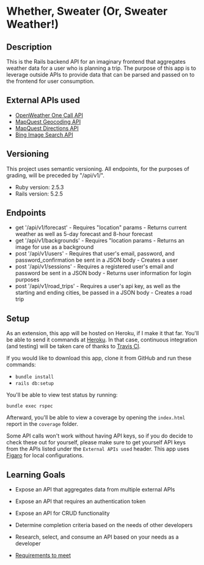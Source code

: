# Whether, Sweater (Or, Sweater Weather!)

## Description
This is the Rails backend API for an imaginary frontend that aggregates weather data for a user who is planning a trip. The purpose of this app is to leverage outside APIs to provide data that can be parsed and passed on to the frontend for user consumption.

## External APIs used
- [OpenWeather One Call API](https://openweathermap.org/api/one-call-api)
- [MapQuest Geocoding API](https://developer.mapquest.com/documentation/geocoding-api/)
- [MapQuest Directions API](https://developer.mapquest.com/documentation/directions-api/)
- [Bing Image Search API](https://docs.microsoft.com/en-us/bing/search-apis/bing-image-search/reference/endpoints)

## Versioning
This project uses semantic versioning. All endpoints, for the purposes of grading, will be preceded by "/api/v1/".

- Ruby version: 2.5.3
- Rails version: 5.2.5

## Endpoints
- get '/api/v1/forecast' - Requires "location" params - Returns current weather as well as 5-day forecast and 8-hour forecast
- get '/api/v1/backgrounds' - Requires "location params - Returns an image for use as a background
- post '/api/v1/users' - Requires that user's email, password, and password_confirmation be sent in a JSON body - Creates a user
- post '/api/v1/sessions' - Requires a registered user's email and password be sent in a JSON body - Returns user information for login purposes
- post '/api/v1/road_trips' - Requires a user's api key, as well as the starting and ending cities, be passed in a JSON body - Creates a road trip

## Setup

As an extension, this app will be hosted on Heroku, if I  make it that far. You'll be able to send it commands at [Heroku]().
In that case, continuous integration (and testing) will be taken care of thanks to [Travis CI]().

If you would like to download this app, clone it from GitHub and run these commands:

- `bundle install`
- `rails db:setup`

You'll be able to view test status by running:

`bundle exec rspec`

Afterward, you'll be able to view a coverage by opening the `index.html` report in the `coverage` folder.

Some API calls won't work without having API keys, so if you do decide to check these out for yourself, please make sure to get yourself API keys from the APIs listed under the `External APIs used` header. This app uses [Figaro](github.com/laserlemon/figaro) for local configurations.

## Learning Goals

- Expose an API that aggregates data from multiple external APIs
- Expose an API that requires an authentication token
- Expose an API for CRUD functionality
- Determine completion criteria based on the needs of other developers
- Research, select, and consume an API based on your needs as a developer

- [Requirements to meet](https://backend.turing.edu/module3/projects/sweater_weather/requirements)

